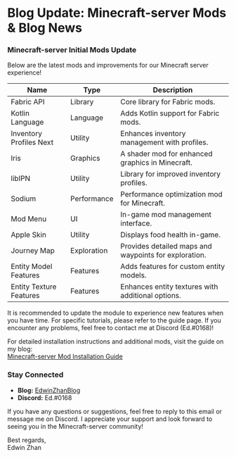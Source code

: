 # Blog Update: Minecraft-server Mods & Blog News

### **Minecraft-server Initial Mods Update**
Below are the latest mods and improvements for our Minecraft server experience!

| Name                    | Type        | Description                                           |
|-------------------------|-------------|-------------------------------------------------------|
| Fabric API              | Library     | Core library for Fabric mods.                         |
| Kotlin Language         | Language    | Adds Kotlin support for Fabric mods.                  |
| Inventory Profiles Next | Utility     | Enhances inventory management with profiles.          |
| Iris                    | Graphics    | A shader mod for enhanced graphics in Minecraft.      |
| libIPN                  | Utility     | Library for improved inventory profiles.              |
| Sodium                  | Performance | Performance optimization mod for Minecraft.           |
| Mod Menu                | UI          | In-game mod management interface.                     |
| Apple Skin              | Utility     | Displays food health in-game.                         |
| Journey Map             | Exploration | Provides detailed maps and waypoints for exploration. |
| Entity Model Features   | Features    | Adds features for custom entity models.               |
| Entity Texture Features | Features    | Enhances entity textures with additional options.     |

It is recommended to update the module to experience new features when you have time. For specific tutorials, please refer to the guide page. If you encounter any problems, feel free to contact me at Discord (Ed.#0168)!

For detailed installation instructions and additional mods, visit the guide on my blog:  
[Minecraft-server Mod Installation Guide](https://edwinzhancn.github.io/Activities/minecraft-server/MC-guide.html)

### **Stay Connected**
- **Blog:** [EdwinZhanBlog](https://edwinzhancn.github.io/)
- **Discord:** Ed.#0168

If you have any questions or suggestions, feel free to reply to this email or message me on Discord. I appreciate your support and look forward to seeing you in the Minecraft-server community!

Best regards,  
Edwin Zhan